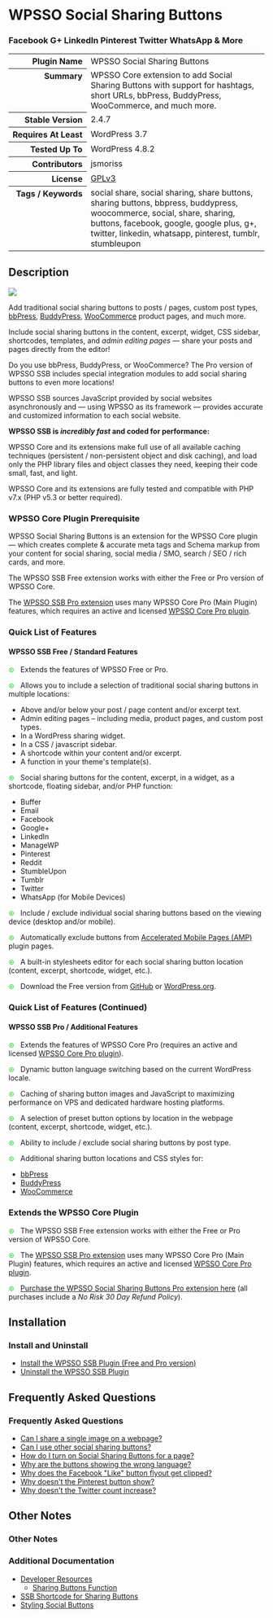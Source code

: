 <h1>WPSSO Social Sharing Buttons</h1><h3>Facebook G+ LinkedIn Pinterest Twitter WhatsApp &amp; More</h3>

<table>
<tr><th align="right" valign="top" nowrap>Plugin Name</th><td>WPSSO Social Sharing Buttons</td></tr>
<tr><th align="right" valign="top" nowrap>Summary</th><td>WPSSO Core extension to add Social Sharing Buttons with support for hashtags, short URLs, bbPress, BuddyPress, WooCommerce, and much more.</td></tr>
<tr><th align="right" valign="top" nowrap>Stable Version</th><td>2.4.7</td></tr>
<tr><th align="right" valign="top" nowrap>Requires At Least</th><td>WordPress 3.7</td></tr>
<tr><th align="right" valign="top" nowrap>Tested Up To</th><td>WordPress 4.8.2</td></tr>
<tr><th align="right" valign="top" nowrap>Contributors</th><td>jsmoriss</td></tr>
<tr><th align="right" valign="top" nowrap>License</th><td><a href="https://www.gnu.org/licenses/gpl.txt">GPLv3</a></td></tr>
<tr><th align="right" valign="top" nowrap>Tags / Keywords</th><td>social share, social sharing, share buttons, sharing buttons, bbpress, buddypress, woocommerce, social, share, sharing, buttons, facebook, google, google plus, g+, twitter, linkedin, whatsapp, pinterest, tumblr, stumbleupon</td></tr>
</table>

<h2>Description</h2>

<p><img class="readme-icon" src="https://surniaulula.github.io/wpsso-ssb/assets/icon-256x256.png"></p>

<p>Add traditional social sharing buttons to posts / pages, custom post types, <a href="https://wordpress.org/plugins/bbpress/">bbPress</a>, <a href="https://wordpress.org/plugins/buddypress/">BuddyPress</a>, <a href="https://wordpress.org/plugins/woocommerce/">WooCommerce</a> product pages, and much more.</p>

<p>Include social sharing buttons in the content, excerpt, widget, CSS sidebar, shortcodes, templates, and <em>admin editing pages</em> &mdash; share your posts and pages directly from the editor!</p>

<p>Do you use bbPress, BuddyPress, or WooCommerce? The Pro version of WPSSO SSB includes special integration modules to add social sharing buttons to even more locations!</p>

<p>WPSSO SSB sources JavaScript provided by social websites asynchronously and &mdash; using WPSSO as its framework &mdash; provides accurate and customized information to each social website.</p>

<p><strong>WPSSO SSB is <em>incredibly fast</em> and coded for performance:</strong></p>

<p>WPSSO Core and its extensions make full use of all available caching techniques (persistent / non-persistent object and disk caching), and load only the PHP library files and object classes they need, keeping their code small, fast, and light.</p>

<p>WPSSO Core and its extensions are fully tested and compatible with PHP v7.x (PHP v5.3 or better required).</p>

<h3>WPSSO Core Plugin Prerequisite</h3>

<p>WPSSO Social Sharing Buttons is an extension for the WPSSO Core plugin &mdash; which creates complete &amp; accurate meta tags and Schema markup from your content for social sharing, social media / SMO, search / SEO / rich cards, and more.</p>

<p>The WPSSO SSB Free extension works with either the Free or Pro version of WPSSO Core.</p>

<p>The <a href="https://wpsso.com/extend/plugins/wpsso-ssb/?utm_source=wpssossb-readme-prereq">WPSSO SSB Pro extension</a> uses many WPSSO Core Pro (Main Plugin) features, which requires an active and licensed <a href="https://wpsso.com/?utm_source=wpssossb-readme-prereq">WPSSO Core Pro plugin</a>.</p>

<h3>Quick List of Features</h3>

<h4>WPSSO SSB Free / Standard Features</h4>

<p><span style="color:#33cc33">&#x0229b;</span> &nbsp; Extends the features of WPSSO Free or Pro.</p>

<p><span style="color:#33cc33">&#x0229b;</span> &nbsp; Allows you to include a selection of traditional social sharing buttons in multiple locations:</p>

<ul>
<li>Above and/or below your post / page content and/or excerpt text.</li>
<li>Admin editing pages &ndash; including media, product pages, and custom post types.</li>
<li>In a WordPress sharing widget.</li>
<li>In a CSS / javascript sidebar.</li>
<li>A shortcode within your content and/or excerpt.</li>
<li>A function in your theme's template(s).</li>
</ul>

<p><span style="color:#33cc33">&#x0229b;</span> &nbsp; Social sharing buttons for the content, excerpt, in a widget, as a shortcode, floating sidebar, and/or PHP function:</p>

<ul>
<li>Buffer</li>
<li>Email</li>
<li>Facebook</li>
<li>Google+</li>
<li>LinkedIn</li>
<li>ManageWP</li>
<li>Pinterest</li>
<li>Reddit</li>
<li>StumbleUpon</li>
<li>Tumblr</li>
<li>Twitter</li>
<li>WhatsApp (for Mobile Devices)</li>
</ul>

<p><span style="color:#33cc33">&#x0229b;</span> &nbsp; Include / exclude individual social sharing buttons based on the viewing device (desktop and/or mobile).</p>

<p><span style="color:#33cc33">&#x0229b;</span> &nbsp; Automatically exclude buttons from <a href="https://wordpress.org/plugins/amp/">Accelerated Mobile Pages (AMP)</a> plugin pages.</p>

<p><span style="color:#33cc33">&#x0229b;</span> &nbsp; A built-in stylesheets editor for each social sharing button location (content, excerpt, shortcode, widget, etc.).</p>

<p><span style="color:#33cc33">&#x0229b;</span> &nbsp; Download the Free version from <a href="https://surniaulula.github.io/wpsso-ssb/">GitHub</a> or <a href="https://wordpress.org/plugins/wpsso-ssb/">WordPress.org</a>.</p>

<h3>Quick List of Features (Continued)</h3>

<h4>WPSSO SSB Pro / Additional Features</h4>

<p><span style="color:#33cc33">&#x0229b;</span> &nbsp; Extends the features of WPSSO Core Pro (requires an active and licensed <a href="https://wpsso.com/">WPSSO Core Pro plugin</a>).</p>

<p><span style="color:#33cc33">&#x0229b;</span> &nbsp; Dynamic button language switching based on the current WordPress locale.</p>

<p><span style="color:#33cc33">&#x0229b;</span> &nbsp; Caching of sharing button images and JavaScript to maximizing performance on VPS and dedicated hardware hosting platforms.</p>

<p><span style="color:#33cc33">&#x0229b;</span> &nbsp; A selection of preset button options by location in the webpage (content, excerpt, shortcode, widget, etc.).</p>

<p><span style="color:#33cc33">&#x0229b;</span> &nbsp; Ability to include / exclude social sharing buttons by post type.</p>

<p><span style="color:#33cc33">&#x0229b;</span> &nbsp; Additional sharing button locations and CSS styles for:</p>

<ul>
<li><a href="https://wordpress.org/plugins/bbpress/">bbPress</a></li>
<li><a href="https://wordpress.org/plugins/buddypress/">BuddyPress</a></li>
<li><a href="https://wordpress.org/plugins/woocommerce/">WooCommerce</a></li>
</ul>

<h3>Extends the WPSSO Core Plugin</h3>

<p><span style="color:#33cc33">&#x0229b;</span> &nbsp; The WPSSO SSB Free extension works with either the Free or Pro version of WPSSO Core.</p>

<p><span style="color:#33cc33">&#x0229b;</span> &nbsp; The <a href="https://wpsso.com/extend/plugins/wpsso-ssb/?utm_source=wpssossb-readme-extends">WPSSO SSB Pro extension</a> uses many WPSSO Core Pro (Main Plugin) features, which requires an active and licensed <a href="https://wpsso.com/?utm_source=wpssossb-readme-extends">WPSSO Core Pro plugin</a>.</p>

<p><span style="color:#33cc33">&#x0229b;</span> &nbsp; <a href="https://wpsso.com/extend/plugins/wpsso-ssb/?utm_source=wpssossb-readme-purchase">Purchase the WPSSO Social Sharing Buttons Pro extension here</a> (all purchases include a <em>No Risk 30 Day Refund Policy</em>).</p>


<h2>Installation</h2>

<h3>Install and Uninstall</h3>

<ul>
<li><a href="https://wpsso.com/docs/plugins/wpsso-ssb/installation/install-the-plugin/">Install the WPSSO SSB Plugin (Free and Pro version)</a></li>
<li><a href="https://wpsso.com/docs/plugins/wpsso-ssb/installation/uninstall-the-plugin/">Uninstall the WPSSO SSB Plugin</a></li>
</ul>


<h2>Frequently Asked Questions</h2>

<h3>Frequently Asked Questions</h3>

<ul>
<li><a href="https://wpsso.com/docs/plugins/wpsso-ssb/faqs/can-i-share-a-single-image-on-a-webpage/">Can I share a single image on a webpage?</a></li>
<li><a href="https://wpsso.com/docs/plugins/wpsso-ssb/faqs/can-i-use-other-social-sharing-buttons/">Can I use other social sharing buttons?</a></li>
<li><a href="https://wpsso.com/docs/plugins/wpsso-ssb/faqs/how-do-i-turn-on-social-sharing-buttons-for-a-page/">How do I turn on Social Sharing Buttons for a page?</a></li>
<li><a href="https://wpsso.com/docs/plugins/wpsso-ssb/faqs/why-are-the-buttons-showing-the-wrong-language/">Why are the buttons showing the wrong language?</a></li>
<li><a href="https://wpsso.com/docs/plugins/wpsso-ssb/faqs/why-does-the-facebook-like-button-flyout-get-clipped/">Why does the Facebook "Like" button flyout get clipped?</a></li>
<li><a href="https://wpsso.com/docs/plugins/wpsso-ssb/faqs/why-doesnt-the-pinterest-button-show/">Why doesn't the Pinterest button show?</a></li>
<li><a href="https://wpsso.com/docs/plugins/wpsso-ssb/faqs/why-doesnt-the-twitter-count-increase/">Why doesn't the Twitter count increase?</a></li>
</ul>


<h2>Other Notes</h2>

<h3>Other Notes</h3>
<h3>Additional Documentation</h3>

<ul>
<li><a href="https://wpsso.com/docs/plugins/wpsso-ssb/notes/developer/">Developer Resources</a>

<ul>
<li><a href="https://wpsso.com/docs/plugins/wpsso-ssb/notes/developer/sharing-buttons-function/">Sharing Buttons Function</a></li>
</ul></li>
<li><a href="https://wpsso.com/docs/plugins/wpsso-ssb/notes/ssb-shortcode/">SSB Shortcode for Sharing Buttons</a></li>
<li><a href="https://wpsso.com/docs/plugins/wpsso-ssb/notes/styling-social-buttons/">Styling Social Buttons</a></li>
</ul>


